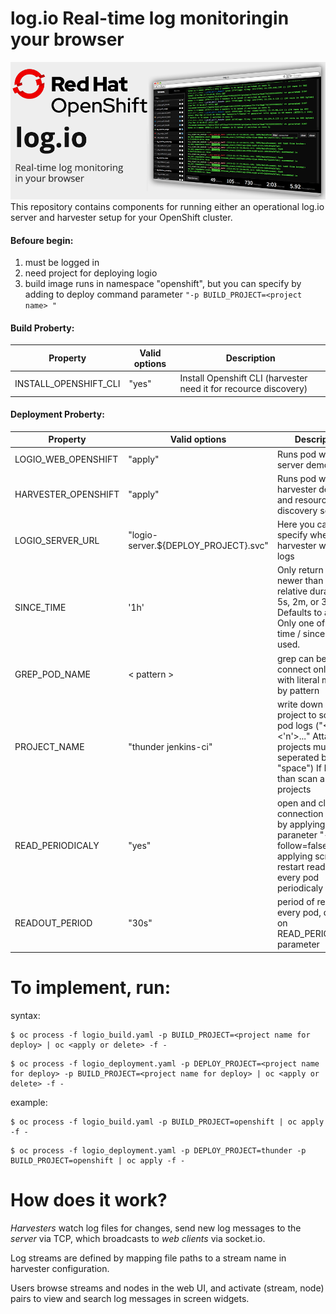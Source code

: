 # log.io Real-time log monitoringin your browser

![alt text](https://raw.githubusercontent.com/ros-kamach/log.io_alpine/master/logio.png)
This repository contains components for running either an operational log.io server and harvester setup for your OpenShift cluster. 

#### Befoure begin:
1) must be logged in
2) need project for deploying logio 
3) build image runs in namespace "openshift", but you can specify by adding to deploy command parameter ```"-p BUILD_PROJECT=<project name> "```

#### Build Proberty:
| Property                | Valid options   | Description                        |
|-------------------------|-----------------|------------------------------------|         
| INSTALL_OPENSHIFT_CLI | "yes"    | Install Openshift CLI (harvester need it for recource  discovery) |

#### Deployment Proberty:
| Property                | Valid options   | Description                        |
|-------------------------|-----------------|------------------------------------|
| LOGIO_WEB_OPENSHIFT     |     "apply"     | Runs pod with log.io server demon  |
| HARVESTER_OPENSHIFT     |     "apply"     | Runs pod with harvester demon and resource discovery script  |
| LOGIO_SERVER_URL        | "logio-server.${DEPLOY_PROJECT}.svc"  | Here you can specify where harvester will send logs |
| SINCE_TIME              | '1h'   | Only return logs newer than a relative duration like 5s, 2m, or 3h. Defaults to all logs. Only one of since-time / since may be used.  |
| GREP_POD_NAME           | < pattern >   | grep can be used to connect only pods with literal matched by pattern |
| PROJECT_NAME            | "thunder jenkins-ci"  | write down what project to scan for pod logs ("<1> <'n'>..." Attancion projects must be seperated by "space") If blank than scan all projects |
| READ_PERIODICALY           | "yes"   | open and close connection to pods by applying paraneter "--follow=false" and applying script to restart readout every pod periodicaly |
| READOUT_PERIOD           | "30s"   | period of redout every pod, depends on READ_PERIODICALY parameter |

# To implement, run:

syntax:
```
$ oc process -f logio_build.yaml -p BUILD_PROJECT=<project name for deploy> | oc <apply or delete> -f - 
```
```
$ oc process -f logio_deployment.yaml -p DEPLOY_PROJECT=<project name for deploy> -p BUILD_PROJECT=<project name for deploy> | oc <apply or delete> -f - 
```
example:
```
$ oc process -f logio_build.yaml -p BUILD_PROJECT=openshift | oc apply -f -
```
```
$ oc process -f logio_deployment.yaml -p DEPLOY_PROJECT=thunder -p BUILD_PROJECT=openshift | oc apply -f -
```

# How does it work?

*Harvesters* watch log files for changes, send new log messages to the *server* via TCP, which broadcasts to *web clients* via socket.io.

Log streams are defined by mapping file paths to a stream name in harvester configuration.

Users browse streams and nodes in the web UI, and activate (stream, node) pairs to view and search log messages in screen widgets.